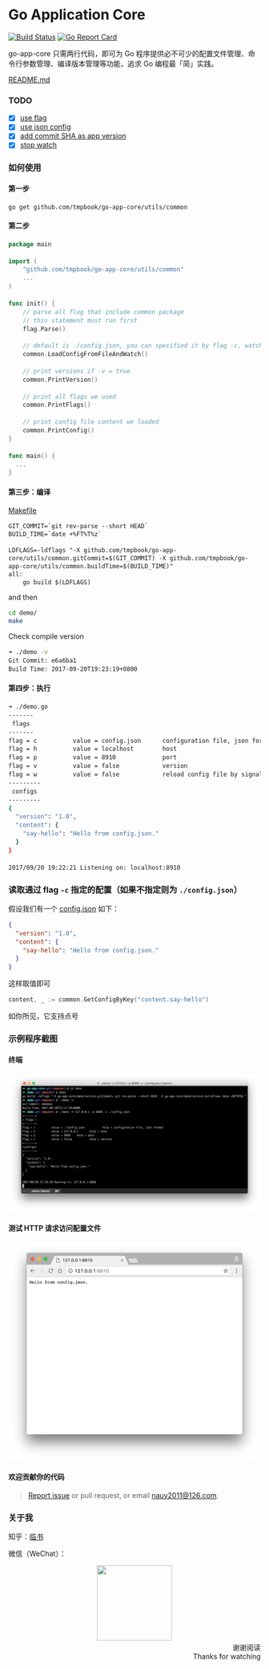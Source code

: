 <h1>Go Application Core</h1>

[![Build Status](https://travis-ci.org/tmpbook/go-app-core.svg?branch=master)](https://travis-ci.org/tmpbook/go-app-core) [![Go Report Card](https://goreportcard.com/badge/github.com/tmpbook/go-app-core)](https://goreportcard.com/report/github.com/tmpbook/go-app-core)

go-app-core 只需两行代码，即可为 Go 程序提供必不可少的配置文件管理、命令行参数管理、编译版本管理等功能，追求 Go 编程最「简」实践。

[README.md](README.md)

### TODO

- [x] [use flag](pkg/common/flagV/flagV.go)
- [x] [use json config](pkg/common/jsonConfig/config.go)
- [x] [add commit SHA as app version](pkg/common/version/version.go)
- [x] [stop watch](pkg/common/stopwatch/stopwatch.go)

### 如何使用

#### 第一步

```
go get github.com/tmpbook/go-app-core/utils/common
```

#### 第二步

```go
package main

import (
    "github.com/tmpbook/go-app-core/utils/common"
    ...
)

func init() {
    // parse all flag that include common package
    // this statement must run first
    flag.Parse()

    // default is ./config.json, you can specified it by flag -c, watch signal to reload config file(CMD:kill -s SIGHUP [pid]) by add -w when start
    common.LoadConfigFromFileAndWatch()

    // print versions if -v = true
    common.PrintVersion()

    // print all flags we used
    common.PrintFlags()

    // print config file content we loaded
    common.PrintConfig()
}

func main() {
  ...
}
```

#### 第三步：编译

[Makefile](/demo/Makefile)

```
GIT_COMMIT=`git rev-parse --short HEAD`
BUILD_TIME=`date +%FT%T%z`

LDFLAGS=-ldflags "-X github.com/tmpbook/go-app-core/utils/common.gitCommit=$(GIT_COMMIT) -X github.com/tmpbook/go-app-core/utils/common.buildTime=$(BUILD_TIME)"
all:
    go build $(LDFLAGS)
```

and then

```bash
cd demo/
make
```

Check compile version

```bash
➜ ./demo -v
Git Commit: e6a6ba1
Build Time: 2017-09-20T19:23:19+0800
```

#### 第四步：执行

```bash
➜ ./demo.go
-------
 flags
-------
flag = c          value = config.json      configuration file, json format
flag = h          value = localhost        host
flag = p          value = 8910             port
flag = v          value = false            version
flag = w          value = false            reload config file by signal (kill -s SIGHUP [pid])
---------
 configs
---------
{
  "version": "1.0",
  "content": {
    "say-hello": "Hello from config.json."
  }
}

2017/09/20 19:22:21 Listening on: localhost:8910
```

### 读取通过 flag `-c` 指定的配置（如果不指定则为 `./config.json`）

假设我们有一个 [config.json](/demo/config.json) 如下：

```json
{
  "version": "1.0",
  "content": {
    "say-hello": "Hello from config.json."
  }
}
```

这样取值即可

```go
content, _ := common.GetConfigByKey("content.say-hello")
```

如你所见，它支持点号

### 示例程序截图

#### 终端

![demo](/images/terminal.png)

#### 测试 HTTP 请求访问配置文件

![chrome](/images/chrome.png)

#### 欢迎贡献你的代码

> [Report issue](https://github.com/tmpbook/go-app-core/issues/new) or pull request, or email nauy2011@126.com.

### 关于我

知乎：[临书](https://www.zhihu.com/people/tmpbook/activities)

微信（WeChat）：

<div align=center>
    <img width="150" height="150" src="https://github.com/tmpbook/Django-with-ElasticSearch/blob/master/Wechat.jpeg"/>
</div>

<div align=right>谢谢阅读</div>
<div align=right>Thanks for watching</div>
